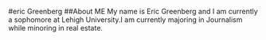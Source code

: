 #eric Greenberg
##About ME
My name is Eric Greenberg and I am currently a sophomore at Lehigh University.I am currently majoring in Journalism while minoring in real estate.
